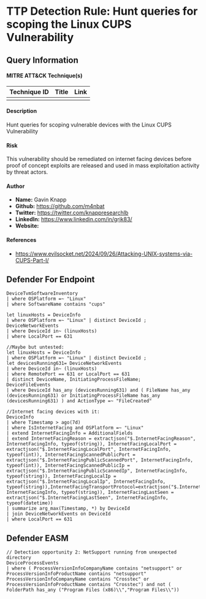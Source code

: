 # TTP Detection Rule: Hunt queries for scoping the Linux CUPS Vulnerability

## Query Information

#### MITRE ATT&CK Technique(s)

| Technique ID | Title    | Link    |
| ---  | --- | --- |
|  |  | |

#### Description
Hunt queries for scoping vulnerable devices with the Linux CUPS Vulnerability

#### Risk
This vulnerability should be remediated on internet facing devices before proof of concept exploits are released and used in mass exploitation activity by threat actors.

#### Author <Optional>
- **Name:** Gavin Knapp
- **Github:** https://github.com/m4nbat 
- **Twitter:** https://twitter.com/knappresearchlb
- **LinkedIn:** https://www.linkedin.com/in/grjk83/
- **Website:**

#### References
- https://www.evilsocket.net/2024/09/26/Attacking-UNIX-systems-via-CUPS-Part-I/

## Defender For Endpoint
```KQL
DeviceTvmSoftwareInventory
| where OSPlatform =~ "Linux"
| where SoftwareName contains "cups"
```
```KQL
let linuxHosts = DeviceInfo
| where OSPlatform =~ "Linux" | distinct DeviceId ;
DeviceNetworkEvents
| where DeviceId in~ (linuxHosts)
| where LocalPort == 631
```

```KQL
//Maybe but untested:
let linuxHosts = DeviceInfo
| where OSPlatform =~ "Linux" | distinct DeviceId ;
let devicesRunning631= DeviceNetworkEvents
| where DeviceId in~ (linuxHosts)
| where RemotePort == 631 or LocalPort == 631
| distinct DeviceName, InitiatingProcessFileName;
DeviceFileEvents
| where DeviceId has_any (devicesRunning631) and ( FileName has_any (devicesRunning631) or InitiatingProcessFileName has_any (devicesRunning631) ) and ActionType =~ "FileCreated"
```
```KQL
//Internet facing devices with it:
DeviceInfo
| where Timestamp > ago(7d)
| where IsInternetFacing and OSPlatform =~ "Linux"
| extend InternetFacingInfo = AdditionalFields
| extend InternetFacingReason = extractjson("$.InternetFacingReason", InternetFacingInfo, typeof(string)), InternetFacingLocalPort = extractjson("$.InternetFacingLocalPort", InternetFacingInfo, typeof(int)), InternetFacingScannedPublicPort = extractjson("$.InternetFacingPublicScannedPort", InternetFacingInfo, typeof(int)), InternetFacingScannedPublicIp = extractjson("$.InternetFacingPublicScannedIp", InternetFacingInfo, typeof(string)), InternetFacingLocalIp = extractjson("$.InternetFacingLocalIp", InternetFacingInfo, typeof(string)),InternetFacingTransportProtocol=extractjson("$.InternetFacingTransportProtocol", InternetFacingInfo, typeof(string)), InternetFacingLastSeen = extractjson("$.InternetFacingLastSeen", InternetFacingInfo, typeof(datetime))
| summarize arg_max(Timestamp, *) by DeviceId
| join DeviceNetworkEvents on DeviceId
| where LocalPort == 631
```

## Defender EASM

```KQL
// Detection opportunity 2: NetSupport running from unexpected directory
DeviceProcessEvents
| where ( ProcessVersionInfoCompanyName contains "netsupport" or ProcessVersionInfoProductName contains "netsupport" ProcessVersionInfoCompanyName contains "Crosstec" or ProcessVersionInfoProductName contains "Crosstec") and not ( FolderPath has_any ("Program Files (x86)\\","Program Files\\"))
```
